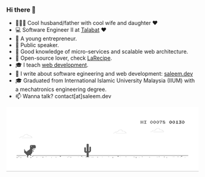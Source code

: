 ### Hi there 👋

- 👨‍👩‍👧 Cool husband/father with cool wife and daughter ❤️
- 💻 Software Engineer II at [Talabat](https://www.talabat.com/) ❤️
- 🧠 A young entrepreneur.
- 📢 Public speaker.
- 🤖 Good knowledge of micro-services and scalable web architecture.
- 🔭 Open-source lover, check [LaRecipe](https://larecipe.binarytorch.com.my/).
- 🎓 I teach [web development](https://topinterns.io/).
- 🔏 I write about software egineering and web development: [saleem.dev](https://saleem.dev)
- 🎓 Graduated from International Islamic University Malaysia (IIUM) with a mechatronics engineering degree.
- 📫 Wanna talk? contact[at]saleem.dev


![image](https://github.com/saleem-hadad/saleem-hadad/blob/main/dino.gif)

